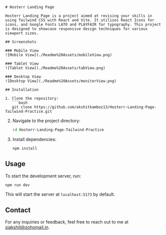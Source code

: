 
```
# Hosterr Landing Page

Hosterr Landing Page is a project aimed at revising your skills in using Tailwind CSS with React and Vite. It utilizes React Icons for icons, and Google Fonts LATO and PLAYFAIR for typography. This project is designed to showcase responsive design techniques for various viewport sizes.

## Screenshots

### Mobile View
![Mobile View](./Readme%20Assets/mobileView.png)

### Tablet View
![Tablet View](./Readme%20Assets/tabView.png)

### Desktop View
![Desktop View](./Readme%20Assets/moniterView.png)

## Installation

1. Clone the repository:
   ```bash
   git clone https://github.com/akshitkamboz13/Hosterr-Landing-Page-Tailwind-Practice.git
   ```
2. Navigate to the project directory:
   ```bash
   cd Hosterr-Landing-Page-Tailwind-Practice
   ```
3. Install dependencies:
   ```bash
   npm install
   ```

## Usage

To start the development server, run:

```bash
npm run dev
```

This will start the server at `localhost:5173` by default.

## Contact

For any inquiries or feedback, feel free to reach out to me at [siakshit@zohomail.in](mailto:siakshit@zohomail.in).

```


